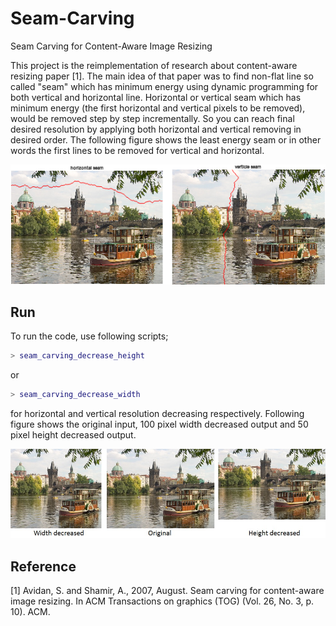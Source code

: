# Seam-Carving
Seam Carving for Content-Aware Image Resizing

This project is the reimplementation of research about content-aware resizing paper [1]. The main idea of that paper was to find non-flat line so called "seam" which has minimum energy using dynamic programming for both vertical and horizontal line. Horizontal or vertical seam which has minimum energy (the first horizontal and vertical pixels to be removed), would be removed step by step incrementally. So you can reach final desired resolution by applying both horizontal and vertical removing in desired order. The following figure shows the least energy seam or in other words the first lines to be removed for vertical and horizontal.


![Alt text](seam_resize.png?raw=true "Title")

## Run
To run the code, use following scripts;
```matlab
> seam_carving_decrease_height
```

or 

``` Matlab
> seam_carving_decrease_width 
```

for horizontal and vertical resolution decreasing respectively. Following figure shows the original input, 100 pixel width decreased output and 50 pixel height decreased output.

![Alt text](seam.jpg?raw=true "Title")

## Reference
[1] Avidan, S. and Shamir, A., 2007, August. Seam carving for content-aware image resizing. In ACM Transactions on graphics (TOG) (Vol. 26, No. 3, p. 10). ACM.

